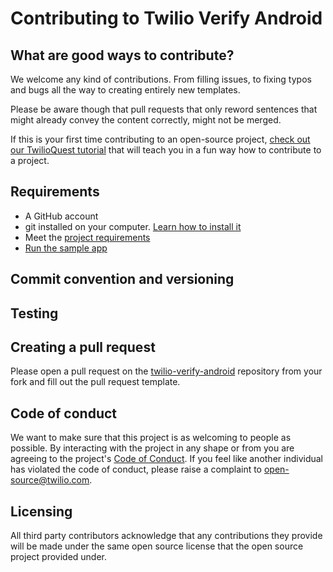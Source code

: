# Contributing to Twilio Verify Android
## What are good ways to contribute?
We welcome any kind of contributions. From filling issues, to fixing typos and bugs all the way to creating entirely new templates.

Please be aware though that pull requests that only reword sentences that might already convey the content correctly, might not be merged.

If this is your first time contributing to an open-source project, [check out our TwilioQuest tutorial](https://www.twilio.com/quest/learn/open-source) that will teach you in a fun way how to contribute to a project.

## Requirements
- A GitHub account
- git installed on your computer. [Learn how to install it](https://help.github.com/en/articles/set-up-git)
- Meet the [project requirements](https://github.com/twilio/twilio-verify-android/blob/calcala/ACCSEC-21769-add-contributing.md/README.md#Requirements)
- [Run the sample app](https://github.com/twilio/twilio-verify-android/blob/calcala/ACCSEC-21769-add-contributing.md/README.md#SampleApp)

## Commit convention and versioning

## Testing

## Creating a pull request
Please open a pull request on the [twilio-verify-android](https://github.com/twilio/twilio-verify-android) repository from your fork and fill out the pull request template.

## Code of conduct
We want to make sure that this project is as welcoming to people as possible. By interacting with the project in any shape or from you are agreeing to the project's [Code of Conduct](./CODE_OF_CONDUCT.md). If you feel like another individual has violated the code of conduct, please raise a complaint to [open-source@twilio.com](mailto:open-source@twilio.com).

## Licensing 
All third party contributors acknowledge that any contributions they provide will be made under the same open source license that the open source project provided under.
